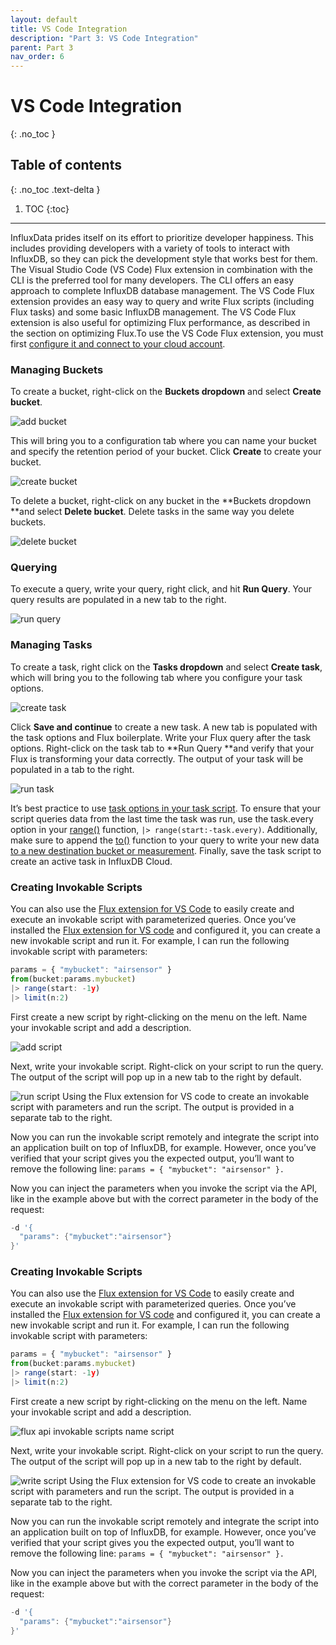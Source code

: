 ```yaml
---
layout: default
title: VS Code Integration
description: "Part 3: VS Code Integration"
parent: Part 3
nav_order: 6
---
```


# VS Code Integration
{: .no_toc }

## Table of contents
{: .no_toc .text-delta }

1. TOC
{:toc}

---

InfluxData prides itself on its effort to prioritize developer happiness. This includes providing developers with a variety of tools to interact with InfluxDB, so they can pick the development style that works best for them. The Visual Studio Code (VS Code) Flux extension in combination with the CLI is the preferred tool for many developers. The CLI offers an easy approach to complete InfluxDB database management.  The VS Code Flux extension provides an easy way to query and write Flux scripts (including Flux tasks) and some basic InfluxDB management. The VS Code Flux extension is also useful for optimizing Flux performance, as described in the section on optimizing Flux.To use the VS Code Flux extension, you must first [configure it and connect to your cloud account](https://docs.influxdata.com/influxdb/v2.0/tools/flux-vscode/#connect-to-influxdb).


### Managing Buckets

To create a bucket, right-click on the **Buckets dropdown** and select **Create bucket**. 

![add bucket]({{site.url}}/assets/images/part-3/vs-code-integration/1-add-bucket.png "image_tooltip")


This will bring you to a configuration tab where you can name your bucket and specify the retention period of your bucket. Click **Create** to create your bucket. 


![create bucket]({{site.url}}/assets/images/part-3/vs-code-integration/2-create-bucket.png "image_tooltip")


To delete a bucket, right-click on any bucket in the **Buckets dropdown **and select **Delete bucket**. Delete tasks in the same way you delete buckets. 


![delete bucket ]({{site.url}}/assets/images/part-3/vs-code-integration/3-delete-bucket.png "image_tooltip")



### Querying 

To execute a query, write your query, right click, and hit **Run Query**. Your query results are populated in a new tab to the right. 

![run query]({{site.url}}/assets/images/part-3/vs-code-integration/4-run-query.png "image_tooltip")



### Managing Tasks 


To create a task, right click on the **Tasks dropdown** and select **Create task**, which will bring you to the following tab where you configure your task options. 


![create task]({{site.url}}/assets/images/part-3/vs-code-integration/5-create-task.png "image_tooltip")


Click **Save and continue** to create a new task. A new tab is populated with the task options and Flux boilerplate. Write your Flux query after the task options. Right-click on the task tab to **Run Query **and verify that your Flux is transforming your data correctly. The output of your task will be populated in a tab to the right.  


![run task]({{site.url}}/assets/images/part-3/vs-code-integration/6-run-task.png "image_tooltip")


It’s best practice to use [task options in your task script](https://docs.influxdata.com/influxdb/cloud/process-data/get-started/#using-task-options-in-your-flux-script). To ensure that your script  queries data from the last time the task was run, use the task.every option in your [range()](https://docs.influxdata.com/influxdb/cloud/reference/flux/stdlib/built-in/transformations/range/) function,  `|> range(start:-task.every)`. Additionally, make sure to append the [to()](https://docs.influxdata.com/influxdb/cloud/reference/flux/stdlib/built-in/outputs/to/) function to your query to write your new data [to a new destination bucket or measurement](https://docs.influxdata.com/influxdb/cloud/process-data/get-started/#define-a-destination). Finally, save the task script to create an active task in InfluxDB Cloud. 


### Creating Invokable Scripts 

You can also use the [Flux extension for VS Code](https://docs.influxdata.com/influxdb/cloud/tools/flux-vscode/) to easily create and execute an invokable script with parameterized queries. Once you’ve installed the [Flux extension for VS code](https://marketplace.visualstudio.com/items?itemName=influxdata.flux) and configured it, you can create a new invokable script and run it. For example, I can run the following invokable script with parameters:


```js
params = { "mybucket": "airsensor" }
from(bucket:params.mybucket) 
|> range(start: -1y) 
|> limit(n:2)
```


First create a new script by right-clicking on the menu on the left. Name your invokable script and add a description.


![add script]({{site.url}}/assets/images/part-3/vs-code-integration/7-add-script.png "image_tooltip")


Next, write your invokable script. Right-click on your script to run the query. The output of the script will pop up in a new tab to the right by default.


![run script]({{site.url}}/assets/images/part-3/vs-code-integration/8-run-script.png "image_tooltip")
Using the Flux extension for VS code to create an invokable script with parameters and run the script. The output is provided in a separate tab to the right.

Now you can run the invokable script remotely and integrate the script into an application built on top of InfluxDB, for example. However, once you’ve verified that your script gives you the expected output, you’ll want to remove the following line: `params = { "mybucket": "airsensor" }.`

Now you can inject the parameters when you invoke the script via the API, like in the example above but with the correct parameter in the body of the request:


```h
-d '{
  "params": {"mybucket":"airsensor"}
}'
```

### Creating Invokable Scripts 

You can also use the [Flux extension for VS Code](https://docs.influxdata.com/influxdb/cloud/tools/flux-vscode/) to easily create and execute an invokable script with parameterized queries. Once you’ve installed the [Flux extension for VS code](https://marketplace.visualstudio.com/items?itemName=influxdata.flux) and configured it, you can create a new invokable script and run it. For example, I can run the following invokable script with parameters:


```js
params = { "mybucket": "airsensor" }
from(bucket:params.mybucket) 
|> range(start: -1y) 
|> limit(n:2)
```

First create a new script by right-clicking on the menu on the left. Name your invokable script and add a description.


![flux api invokable scripts name script]({{site.url}}/assets/images/part-3/vs-code-integration/9-flux-api-invokable-scripts-name-script.png "image_tooltip")


Next, write your invokable script. Right-click on your script to run the query. The output of the script will pop up in a new tab to the right by default.

![write script]({{site.url}}/assets/images/part-3/vs-code-integration/10-flux-api-invokable-scripts-write-script.png "image_tooltip")
Using the Flux extension for VS code to create an invokable script with parameters and run the script. The output is provided in a separate tab to the right.

Now you can run the invokable script remotely and integrate the script into an application built on top of InfluxDB, for example. However, once you’ve verified that your script gives you the expected output, you’ll want to remove the following line: `params = { "mybucket": "airsensor" }.`

Now you can inject the parameters when you invoke the script via the API, like in the example above but with the correct parameter in the body of the request:


```h
-d '{
  "params": {"mybucket":"airsensor"}
}'
```